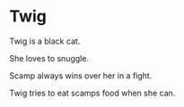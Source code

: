 # Twig

Twig is a black cat.

She loves to snuggle.

Scamp always wins over her in a fight.

Twig tries to eat scamps food when she can.
